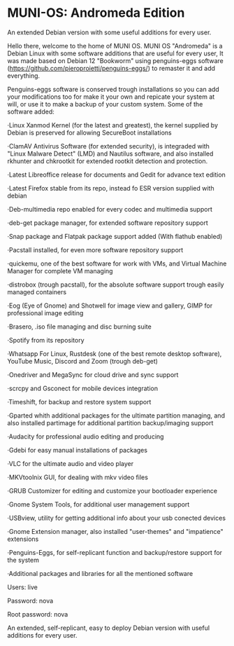 # MUNI-OS: Andromeda Edition
An extended Debian version with some useful additions for every user.

Hello there, welcome to the home of MUNI OS.
MUNI OS "Andromeda" is a Debian Linux with some software additions that are useful for every user, It was made based on Debian 12 "Bookworm" using penguins-eggs software (https://github.com/pieroproietti/penguins-eggs/) to remaster it and add everything.

Penguins-eggs software is conserved trough installations so you can add your modifications too for make it your own and repicate your system at will, or use it to make a backup of your custom system.
Some of the software added:


·Linux Xanmod Kernel (for the latest and greatest), the kernel supplied by Debian is preserved for allowing SecureBoot installations

·ClamAV Antivirus Software (for extended security), is integraded with "Linux Malware Detect" (LMD) and Nautilus software, and also installed rkhunter and chkrootkit for extended rootkit detection and protection.

·Latest Libreoffice release for documents and Gedit for advance text edition

·Latest Firefox stable from its repo, instead fo ESR version supplied with debian

·Deb-multimedia repo enabled for every codec and multimedia support

·deb-get package manager, for extended software repository support

·Snap package and Flatpak package support added (With flathub enabled)

·Pacstall installed, for even more software repository support

·quickemu, one of the best software for work with VMs, and Virtual Machine Manager for complete VM managing

·distrobox (trough pacstall), for the absolute software support trough easily managed containers

·Eog (Eye of Gnome) and Shotwell for image view and gallery, GIMP for professional image editing

·Brasero, .iso file managing and disc burning suite

·Spotify from its repository

·Whatsapp For Linux, Rustdesk (one of the best remote desktop software), YouTube Music, Discord and Zoom (trough deb-get)

·Onedriver and MegaSync for cloud drive and sync support

·scrcpy and Gsconect for mobile devices integration

·Timeshift, for backup and restore system support

·Gparted whith additional packages for the ultimate partition managing, and also installed partimage for additional partition backup/imaging support

·Audacity for professional audio editing and producing

·Gdebi for easy manual installations of packages

·VLC for the ultimate audio and video player

·MKVtoolnix GUI, for dealing with mkv video files

·GRUB Customizer for editing and customize your bootloader experience

·Gnome System Tools, for additional user management support

·USBview, utility for getting additional info about your usb conected devices

·Gnome Extension manager, also installed "user-themes" and "impatience" extensions

·Penguins-Eggs, for self-replicant function and backup/restore support for the system

·Additional packages and libraries for all the mentioned software


Users: live

Password: nova

Root password: nova


An extended, self-replicant, easy to deploy Debian version with useful additions for every user.
